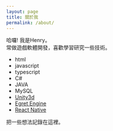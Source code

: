 ```yaml
---
layout: page
title: 關於我
permalink: /about/
---
```


哈囉! 我是Henry。  
常做遊戲軟體開發，喜歡學習研究一些技術。  
* html
* javascript
* typescript
* C#
* JAVA
* MySQL
* [Unity3d](https://unity3d.com)
* [Egret Engine](https://www.egret.com)
* [React Native](https://reactnative.dev)

把一些想法記錄在這裡。
